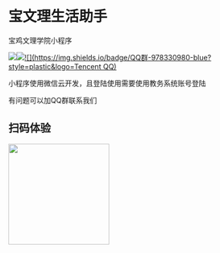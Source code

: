 # 宝文理生活助手

宝鸡文理学院小程序

[![](https://img.shields.io/badge/license-MIT-brightgreen?style=plastic)](https://github.com/KevinWalker233/ArtsAndScienceAssistant)[![](https://img.shields.io/badge/微信小程序-2.0.2202192-orange?style=plastic&logo=WeChat)](https://github.com/KevinWalker233/ArtsAndScienceAssistant)[![](https://img.shields.io/badge/QQ群-978330980-blue?style=plastic&logo=Tencent QQ)](https://github.com/KevinWalker233/ArtsAndScienceAssistant)

小程序使用微信云开发，且登陆使用需要使用教务系统账号登陆

有问题可以加QQ群联系我们

## 扫码体验

<img src="http://cdn.u1.huluxia.com/g4/M01/90/54/rBAAdmITR2OAW7msAAFKi1GFttA426.jpg" width="200px">